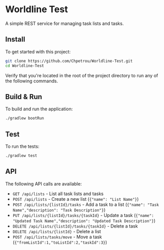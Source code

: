 # Worldline Test

A simple REST service for managing task lists and tasks.

## Install
To get started with this project:

```bash
git clone https://github.com/Chpetrou/Worldline-Test.git
cd Worldline-Test
```
Verify that you're located in the root of the project directory to run any of the following commands.

## Build & Run
To build and run the application:

```bash
./gradlew bootRun
```

## Test
To run the tests:

```bash
./gradlew test
```

## API
The following API calls are available:

- `GET /api/lists` - List all task lists and tasks
- `POST /api/lists` - Create a new list (`{"name": "List Name"}`)
- `POST /api/lists/{listId}/tasks` - Add a task to a list (`{"name": "Task Name","description": "Task Description"}`)
- `PUT /api/lists/{listId}/tasks/{taskId}` - Update a task (`{"name": "Updated Task Name","description": "Updated Task Description"}`)
- `DELETE /api/lists/{listId}/tasks/{taskId}` - Delete a task
- `DELETE /api/lists/{listId}` - Delete a list
- `POST /api/lists/tasks/move` - Move a task (`{"fromListId":1,"toListId":2,"taskId":3}`)
